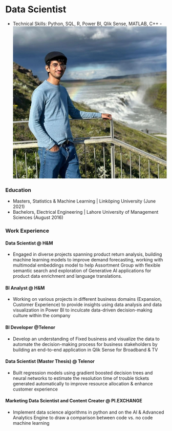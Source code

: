 # Data Scientist

- Technical Skills: Python, SQL, R, Power BI, Qlik Sense, MATLAB, C++
                       - ![Python](/assets/rsz_pic_asad.png)

### Education

- Masters, Statistics & Machine Learning | Linköping University (June 2021)
- Bachelors, Electrical Engineering | Lahore University of Management Sciences (August 2016)

### Work Experience

#### Data Scientist @ H&M
- Engaged in diverse projects spanning product return analysis, building machine learning models to improve demand forecasting, working with multimodal embeddings model to help Assortment Group with flexible semantic search and exploration of Generative AI applications for product data enrichment and language translations.

#### BI Analyst @ H&M
- Working on various projects in different business domains (Expansion, Customer Experience) to provide insights using data analysis and data visualization in Power BI to inculcate data-driven decision-making culture within the company

#### BI Developer @Telenor
- Develop an understanding of Fixed business and visualize the data to automate the decision-making process for business stakeholders by building an end-to-end application in Qlik Sense for Broadband & TV

#### Data Scientist (Master Thesis) @ Telenor
- Built regression models using gradient boosted decision trees and neural networks to estimate the resolution time of trouble tickets generated automatically to improve resource allocation & enhance customer experience

#### Marketing Data Scientist and Content Creater @ PI.EXCHANGE 
- Implement data science algorithms in python and on the AI & Advanced Analytics Engine to draw a comparison between code vs. no code machine learning
